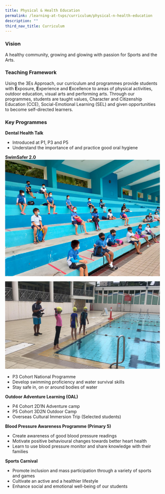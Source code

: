 ```yaml
---
title: Physical & Health Education
permalink: /learning-at-tvps/curriculum/physical-n-health-education
description: ""
third_nav_title: Curriculum
---
```

### Vision

A healthy community, growing and glowing with passion for Sports and the Arts.

### Teaching Framework

Using the 3Es Approach, our curriculum and programmes provide students with **E**xposure, **E**xperience and **E**xcellence to areas of physical activities, outdoor education, visual arts and performing arts. Through our programmes, students are taught values, Character and Citizenship Education (CCE), Social-Emotional Learning (SEL) and given opportunities to become self-directed learners. 

### Key Programmes

**Dental Health Talk**
* Introduced at P1, P3 and P5
* Understand the importance of and practice good oral hygiene  
   
**SwimSafer 2.0**
![](/images/swim%202.jpeg)

![](/images/swim%201.jpeg)

* P3 Cohort National Programme
* Develop swimming proficiency and water survival skills
* Stay safe in, on or around bodies of water

**Outdoor Adventure Learning (OAL)**
* P4 Cohort 2D1N Adventure camp
* P5 Cohort 3D2N Outdoor Camp
* Overseas Cultural Immersion Trip (Selected students)

**Blood Pressure Awareness Programme (Primary 5)**
* Create awareness of good blood pressure readings
* Motivate positive behavioural changes towards better heart health
* Learn to use blood pressure monitor and share knowledge with their families

**Sports Carnival**
* Promote inclusion and mass participation through a variety of sports and games
* Cultivate an active and a healthier lifestyle
* Enhance social and emotional well-being of our students